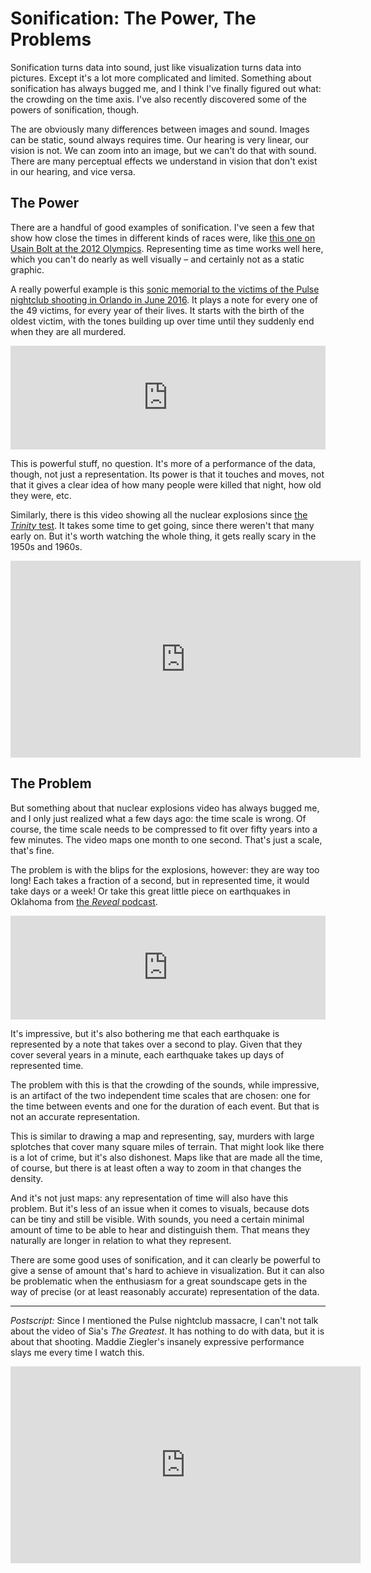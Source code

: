 # Sonification: The Power, The Problems

Sonification turns data into sound, just like visualization turns data into pictures. Except it's a lot more complicated and limited. Something about sonification has always bugged me, and I think I've finally figured out what: the crowding on the time axis. I've also recently discovered some of the powers of sonification, though.

The are obviously many differences between images and sound. Images can be static, sound always requires time. Our hearing is very linear, our vision is not. We can zoom into an image, but we can't do that with sound. There are many perceptual effects we understand in vision that don't exist in our hearing, and vice versa.

## The Power

There are a handful of good examples of sonification. I've seen a few that show how close the times in different kinds of races were, like <a href="http://www.nytimes.com/interactive/2012/08/05/sports/olympics/the-100-meter-dash-one-race-every-medalist-ever.html">this one on Usain Bolt at the 2012 Olympics</a>. Representing time as time works well here, which you can't do nearly as well visually – and certainly not as a static graphic.

A really powerful example is this <a href="https://www.revealnews.org/blog/a-sonic-memorial-to-the-victims-at-orlandos-pulse-nightclub/">sonic memorial to the victims of the Pulse nightclub shooting in Orlando in June 2016</a>. It plays a note for every one of the 49 victims, for every year of their lives. It starts with the birth of the oldest victim, with the tones building up over time until they suddenly end when they are all murdered.

<iframe src="https://w.soundcloud.com/player/?url=https%3A//api.soundcloud.com/tracks/269483309&amp;color=ff5500&amp;auto_play=false&amp;hide_related=false&amp;show_comments=true&amp;show_user=true&amp;show_reposts=false" width="100%" height="166" frameborder="no" scrolling="no"></iframe>

This is powerful stuff, no question. It's more of a performance of the data, though, not just a representation. Its power is that it touches and moves, not that it gives a clear idea of how many people were killed that night, how old they were, etc.

Similarly, there is this video showing all the nuclear explosions since <a href="https://en.wikipedia.org/wiki/Trinity_(nuclear_test)">the <em>Trinity</em> test</a>. It takes some time to get going, since there weren't that many early on. But it's worth watching the whole thing, it gets really scary in the 1950s and 1960s.

<p align="center"><iframe src="https://www.youtube.com/embed/LLCF7vPanrY?rel=0" width="560" height="315" frameborder="0" allowfullscreen="allowfullscreen"></iframe></p>

## The Problem

But something about that nuclear explosions video has always bugged me, and I only just realized what a few days ago: the time scale is wrong. Of course, the time scale needs to be compressed to fit over fifty years into a few minutes. The video maps one month to one second. That's just a scale, that's fine.

The problem is with the blips for the explosions, however: they are way too long! Each takes a fraction of a second, but in represented time, it would take days or a week! Or take this great little piece on earthquakes in Oklahoma from <a href="https://www.revealnews.org">the <em>Reveal</em> podcast</a>.

<p align="center"><iframe src="https://w.soundcloud.com/player/?url=https%3A//api.soundcloud.com/tracks/214019971&amp;color=ff5500&amp;auto_play=false&amp;hide_related=false&amp;show_comments=true&amp;show_user=true&amp;show_reposts=false" width="100%" height="166" frameborder="no" scrolling="no"></iframe></p>

It's impressive, but it's also bothering me that each earthquake is represented by a note that takes over a second to play. Given that they cover several years in a minute, each earthquake takes up days of represented time.

The problem with this is that the crowding of the sounds, while impressive, is an artifact of the two independent time scales that are chosen: one for the time between events and one for the duration of each event. But that is not an accurate representation.

This is similar to drawing a map and representing, say, murders with large splotches that cover many square miles of terrain. That might look like there is a lot of crime, but it's also dishonest. Maps like that are made all the time, of course, but there is at least often a way to zoom in that changes the density.

And it's not just maps: any representation of time will also have this problem. But it's less of an issue when it comes to visuals, because dots can be tiny and still be visible. With sounds, you need a certain minimal amount of time to be able to hear and distinguish them. That means they naturally are longer in relation to what they represent.

There are some good uses of sonification, and it can clearly be powerful to give a sense of amount that's hard to achieve in visualization. But it can also be problematic when the enthusiasm for a great soundscape gets in the way of precise (or at least reasonably accurate) representation of the data.

<hr />

<em>Postscript:</em> Since I mentioned the Pulse nightclub massacre, I can't not talk about the video of Sia's <em>The Greatest</em>. It has nothing to do with data, but it is about that shooting. Maddie Ziegler's insanely expressive performance slays me every time I watch this.

<p align="center"><iframe src="https://www.youtube.com/embed/GKSRyLdjsPA?rel=0" width="560" height="315" frameborder="0" allowfullscreen="allowfullscreen"></iframe></p>
